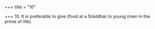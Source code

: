 +++
title = "10"

+++
10. It is preferable to give (food at a Śrāddha) to young (men in the prime of life).
